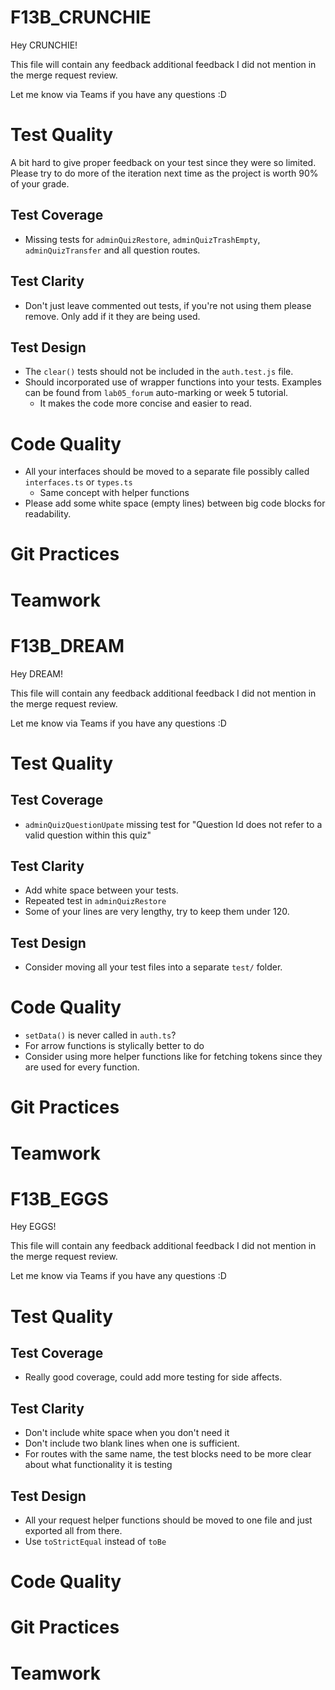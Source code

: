 # F13B_CRUNCHIE

Hey CRUNCHIE!

This file will contain any feedback additional feedback I did not mention in the merge request review.

Let me know via Teams if you have any questions :D

# Test Quality

A bit hard to give proper feedback on your test since they were so limited. Please try to do more of the iteration next time as the project is worth 90% of your grade.

## Test Coverage

- Missing tests for `adminQuizRestore`, `adminQuizTrashEmpty`, `adminQuizTransfer` and all question routes.

## Test Clarity

- Don't just leave commented out tests, if you're not using them please remove. Only add if it they are being used.

## Test Design

- The `clear()` tests should not be included in the `auth.test.js` file.
- Should incorporated use of wrapper functions into your tests. Examples can be found from `lab05_forum` auto-marking or week 5 tutorial.
  - It makes the code more concise and easier to read.

# Code Quality

- All your interfaces should be moved to a separate file possibly called `interfaces.ts` or `types.ts`
  - Same concept with helper functions
- Please add some white space (empty lines) between big code blocks for readability.

# Git Practices

# Teamwork

# F13B_DREAM

Hey DREAM!

This file will contain any feedback additional feedback I did not mention in the merge request review.

Let me know via Teams if you have any questions :D

# Test Quality

## Test Coverage

- `adminQuizQuestionUpate` missing test for "Question Id does not refer to a valid question within this quiz"

## Test Clarity

- Add white space between your tests.
- Repeated test in `adminQuizRestore`
- Some of your lines are very lengthy, try to keep them under 120.

## Test Design

- Consider moving all your test files into a separate `test/` folder.

# Code Quality

- `setData()` is never called in `auth.ts`?
- For arrow functions is stylically better to do
- Consider using more helper functions like for fetching tokens since they are used for every function.

# Git Practices

# Teamwork

# F13B_EGGS

Hey EGGS!

This file will contain any feedback additional feedback I did not mention in the merge request review.

Let me know via Teams if you have any questions :D

# Test Quality

## Test Coverage

- Really good coverage, could add more testing for side affects.

## Test Clarity

- Don't include white space when you don't need it
- Don't include two blank lines when one is sufficient.
- For routes with the same name, the test blocks need to be more clear about what functionality it is testing

## Test Design

- All your request helper functions should be moved to one file and just exported all from there.
- Use `toStrictEqual` instead of `toBe`

# Code Quality

# Git Practices

# Teamwork
